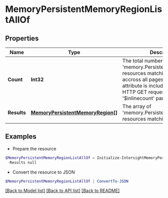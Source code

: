 # MemoryPersistentMemoryRegionListAllOf
## Properties

Name | Type | Description | Notes
------------ | ------------- | ------------- | -------------
**Count** | **Int32** | The total number of &#39;memory.PersistentMemoryRegion&#39; resources matching the request, accross all pages. The &#39;Count&#39; attribute is included when the HTTP GET request includes the &#39;$inlinecount&#39; parameter. | [optional] 
**Results** | [**MemoryPersistentMemoryRegion[]**](MemoryPersistentMemoryRegion.md) | The array of &#39;memory.PersistentMemoryRegion&#39; resources matching the request. | [optional] 

## Examples

- Prepare the resource
```powershell
$MemoryPersistentMemoryRegionListAllOf = Initialize-IntersightMemoryPersistentMemoryRegionListAllOf  -Count null `
 -Results null
```

- Convert the resource to JSON
```powershell
$MemoryPersistentMemoryRegionListAllOf | ConvertTo-JSON
```

[[Back to Model list]](../README.md#documentation-for-models) [[Back to API list]](../README.md#documentation-for-api-endpoints) [[Back to README]](../README.md)


